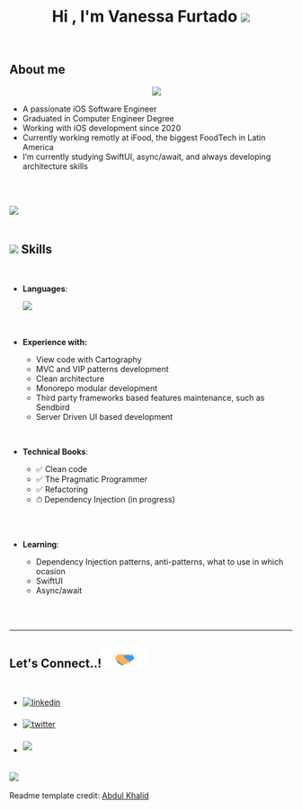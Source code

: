 
<h1 align="center"><b>Hi , I'm Vanessa Furtado </b><img src="https://media.giphy.com/media/hvRJCLFzcasrR4ia7z/giphy.gif" width="35"></h1>

<br>


	
## **About me**

<picture> <img align="right" src="https://cdn.dribbble.com/users/2704414/screenshots/7466903/media/b08ab576316bd4582fef189f471cd9e5.gif" width = 250px></picture>

<br>

- A passionate iOS Software Engineer
- Graduated in Computer Engineer Degree
- Working with iOS development since 2020 
- Currently working remotly at iFood, the biggest FoodTech in Latin America
- I’m currently studying SwiftUI, async/await, and always developing architecture skills

<br><br>

<img src="https://user-images.githubusercontent.com/73097560/115834477-dbab4500-a447-11eb-908a-139a6edaec5c.gif"><br><br>

## <img src="https://media2.giphy.com/media/QssGEmpkyEOhBCb7e1/giphy.gif?cid=ecf05e47a0n3gi1bfqntqmob8g9aid1oyj2wr3ds3mg700bl&rid=giphy.gif" width ="25"><b> Skills</b>
<br>

<p align="center">

- **Languages**:
    
    <img height=100 src="https://user-images.githubusercontent.com/46467702/234269529-0a41c98e-a53f-4bf4-9853-69c7355d4460.png">

<br>   
    
- **Experience with:**

   - View code with Cartography
   - MVC and VIP patterns development
   - Clean architecture
   - Monorepo modular development
   - Third party frameworks based features maintenance, such as Sendbird
   - Server Driven UI based development

<br>

- **Technical Books**:

    - ✅ Clean code
    - ✅ The Pragmatic Programmer
    - ✅ Refactoring
    - ⏱ Dependency Injection (in progress)
    
<br>

<br>

- **Learning**:

    - Dependency Injection patterns, anti-patterns, what to use in which ocasion
    - SwiftUI
    - Async/await

<br>
<br>
	
-----

## <b> Let's Connect..!</b><img src="https://github.com/0xAbdulKhalid/0xAbdulKhalid/raw/main/assets/mdImages/handshake.gif" width ="80">
<br>
<div align='left'>

<ul>

<li>
<a href="https://www.linkedin.com/in/vanessa-furtado/" target="_blank">
<img src="https://img.shields.io/badge/linkedin:   vanessafurtado-%2300acee.svg?color=405DE6&style=for-the-badge&logo=linkedin&logoColor=white" alt=linkedin style="margin-bottom: 5px;"/>
</a>
</li>

<br>

<li>
<a href="https://twitter.com/FurtaramVanessa" target="_blank">
<img src="https://img.shields.io/badge/twitter:   FurtaramVanessa-%2300acee.svg?color=1DA1F2&style=for-the-badge&logo=twitter&logoColor=white" alt=twitter style="margin-bottom: 5px;"/>
</a>
</li>

<br>

<li>
<a href="mailto:vanessa.furtado.fagundes@gmail.com" target="_blank">
<img src="https://img.shields.io/badge/gmail:  vanessa.furtado.fagundes-%23EA4335.svg?style=for-the-badge&logo=gmail&logoColor=white" t=mail style="margin-bottom: 5px;" />
</a>
</li>
	
</ul>
</div>

<br>
<img src="https://user-images.githubusercontent.com/73097560/115834477-dbab4500-a447-11eb-908a-139a6edaec5c.gif">
<br>


Readme template credit: [Abdul Khalid](https://github.com/0xabdulkhalid)
